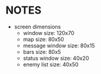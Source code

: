 # NOTES

- screen dimensions
    - window size: 120x70
    - map size: 80x50
    - message window size: 80x15
    - bars size: 80x5
    - status window size: 40x20
    - enemy list size: 40x50
